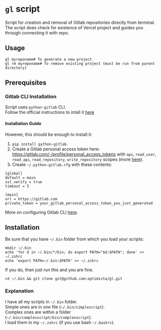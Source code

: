 # `gl` script 
Script for creation and removal of Gitlab repositories directly from terminal.  
The script does check for existence of Vercel project and guides you through connecting it with repo.

## Usage
```
gl myreponame# To generate a new project
gl rm myreponame# To remove existing project (must be run from parent directory)
```

## Prerequisites

### Gitlab CLI Installation

Script uses `python-gitlab` CLI.  
Follow the official instructions to intall it [here](https://python-gitlab.readthedocs.io/en/stable/install.html)  

#### Installation Guide

However, this should be enough to install it:

1. `pip install python-gitlab`.  
2. Create a Gitlab personal access token here: https://gitlab.com/-/profile/personal_access_tokens with `api`, `read_user`, `read_api`, `read_repository`, `write_repository` scopes (more [here](https://docs.gitlab.com/ee/user/profile/personal_access_tokens.html)).
3. Create `~/.python-gitlab.cfg` with these contents:

```
[global]
default = main
ssl_verify = true
timeout = 5

[main]
url = https://gitlab.com
private_token = your_gitlab_personal_access_token_you_just_generated
```

More on configuring Gitlab CLI [here](https://python-gitlab.readthedocs.io/en/stable/cli.html#configuration).

## Installation

Be sure that you have `~/.bin` folder from which you load your scripts:   

```
mkdir ~/.bin
echo 'for d in ~/.bin/*/bin; do export PATH="$d:$PATH"; done' >> ~/.zshrc
echo 'export PATH=~/.bin:$PATH' >> ~/.zshrc
```

If you do, then just run this and you are fine.

```
cd ~/.bin && git clone git@github.com:optimista/gl.git
```

### Explanation

I have all my scripts in `~/.bin` folder.  
Simple ones are in one file (`~/.bin/simplescript`).  
Complex ones are within a folder (`~/.bin/complexscript/bin/complexscript`).  
I load them in my `~/.zshrc` (if you use bash `~/.bashrc`).  

